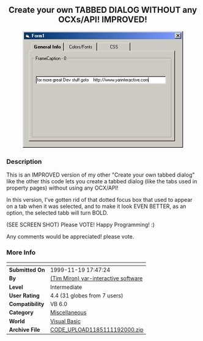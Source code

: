 ﻿<div align="center">

## Create your own TABBED DIALOG WITHOUT any OCXs/API\! IMPROVED\!

<img src="PIC200011192112277525.jpg">
</div>

### Description

This is an IMPROVED version of my other "Create your own tabbed dialog" like the other this code lets you create a tabbed dialog (like the tabs used in property pages) without using any OCX/API!

In this version, I've gotten rid of that dotted focus box that used to appear on a tab when it was selected, and to make it look EVEN BETTER, as an option, the selected tabb will turn BOLD.

(SEE SCREEN SHOT) Please VOTE! Happy Programming! :)

Any comments would be appreciated! please vote.
 
### More Info
 


<span>             |<span>
---                |---
**Submitted On**   |1999-11-19 17:47:24
**By**             |[\(Tim Miron\) yar\-interactive software](https://github.com/Planet-Source-Code/PSCIndex/blob/master/ByAuthor/tim-miron-yar-interactive-software.md)
**Level**          |Intermediate
**User Rating**    |4.4 (31 globes from 7 users)
**Compatibility**  |VB 6\.0
**Category**       |[Miscellaneous](https://github.com/Planet-Source-Code/PSCIndex/blob/master/ByCategory/miscellaneous__1-1.md)
**World**          |[Visual Basic](https://github.com/Planet-Source-Code/PSCIndex/blob/master/ByWorld/visual-basic.md)
**Archive File**   |[CODE\_UPLOAD1185111192000\.zip](https://github.com/Planet-Source-Code/tim-miron-yar-interactive-software-create-your-own-tabbed-dialog-without-any-ocxs-api-impr__1-12957/archive/master.zip)








